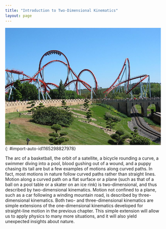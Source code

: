 ```yaml
---
title: "Introduction to Two-Dimensional Kinematics"
layout: page
---
```



<?cnx.eoc class="section-summary" title="Section Summary"?>

<?cnx.eoc class="conceptual-questions" title="Conceptual Questions"?>

<?cnx.eoc class="problems-exercises" title="Problems & Exercises"?>

 ![In this figure the Dragon Khan rollercoaster in Spain&#x2019;s Universal Port Aventura Amusement Park is shown. There are mostly curved paths in the rollercoaster. Near to the rollercoaster there is the track of rollercoaster cart under a bridge. There are some trees near the track.](../resources/Figure_03_00_01a.jpg "Everyday motion that we experience is, thankfully, rarely as tortuous as a rollercoaster ride like this&#x2014;the Dragon Khan in Spain&#x2019;s Universal Port Aventura Amusement Park. However, most motion is in curved, rather than straight-line, paths. Motion along a curved path is two- or three-dimensional motion, and can be described in a similar fashion to one-dimensional motion. (credit: Boris23/Wikimedia Commons)"){: #import-auto-id1165298827978}

The arc of a basketball, the orbit of a satellite, a bicycle rounding a curve, a swimmer diving into a pool, blood gushing out of a wound, and a puppy chasing its tail are but a few examples of motions along curved paths. In fact, most motions in nature follow curved paths rather than straight lines. Motion along a curved path on a flat surface or a plane (such as that of a ball on a pool table or a skater on an ice rink) is two-dimensional, and thus described by two-dimensional kinematics. Motion not confined to a plane, such as a car following a winding mountain road, is described by three-dimensional kinematics. Both two- and three-dimensional kinematics are simple extensions of the one-dimensional kinematics developed for straight-line motion in the previous chapter. This simple extension will allow us to apply physics to many more situations, and it will also yield unexpected insights about nature.

